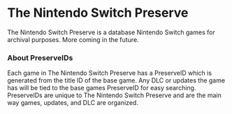 # The Nintendo Switch Preserve
The Nintendo Switch Preserve is a database Nintendo Switch games for archival purposes. More coming in the future.


### About PreserveIDs
Each game in The Nintendo Switch Preserve has a PreserveID which is generated from the title ID of the base game. Any DLC or updates the game has will be tied to the base games PreserveID for easy searching. PreserveIDs are unique to The Nintendo Switch Preserve and are the main way games, updates, and DLC are organized.
